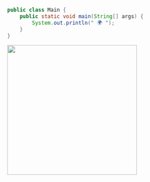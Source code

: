 ```java
public class Main {
    public static void main(String[] args) {
        System.out.println(" 🌍 ");
    }
}
```



<img src="https://github.com/cihatdev/cihatdev/blob/master/gif2.gif" height="300">



